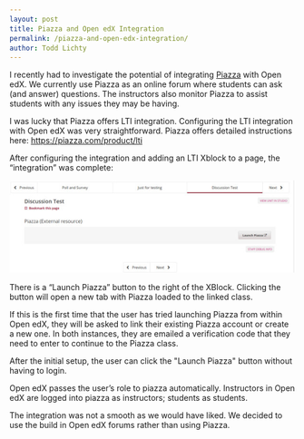 ```yaml
---
layout: post
title: Piazza and Open edX Integration
permalink: /piazza-and-open-edx-integration/
author: Todd Lichty
---
```

I recently had to investigate the potential of integrating [Piazza](https://piazza.com/) with Open edX. We currently use Piazza as an online forum where students can ask (and answer) questions. The instructors also monitor Piazza to assist students with any issues they may be having.

I was lucky that Piazza offers LTI integration. Configuring the LTI integration with Open edX was very straightforward. Piazza offers detailed instructions here: https://piazza.com/product/lti

After configuring the integration and adding an LTI Xblock to a page, the “integration” was complete:

<img src="/images/piazza_integration.jpg" />

There is a “Launch Piazza” button to the right of the XBlock. Clicking the button will open a new tab with Piazza loaded to the linked class. 

If this is the first time that the user has tried launching Piazza from within Open edX, they will be asked to link their existing Piazza account or create a new one. In both instances, they are emailed a verification code that they need to enter to continue to the Piazza class. 

After the initial setup, the user can click the "Launch Piazza" button without having to login. 

Open edX passes the user’s role to piazza automatically. Instructors in Open edX are logged into piazza as instructors; students as students.

The integration was not a smooth as we would have liked. We decided to use the build in Open edX forums rather than using Piazza.
